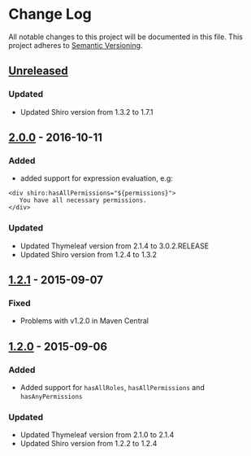 # Change Log
All notable changes to this project will be documented in this file.
This project adheres to [Semantic Versioning](http://semver.org/).

## [Unreleased][unreleased]

### Updated
- Updated Shiro version from 1.3.2 to 1.7.1

## [2.0.0] - 2016-10-11
### Added
- added support for expression evaluation, e.g:
```
<div shiro:hasAllPermissions="${permissions}">
   You have all necessary permissions.
</div>
```

### Updated
- Updated Thymeleaf version from 2.1.4 to 3.0.2.RELEASE
- Updated Shiro version from 1.2.4 to 1.3.2


## [1.2.1] - 2015-09-07
### Fixed
- Problems with v1.2.0 in Maven Central


## [1.2.0] - 2015-09-06
### Added
- Added support for `hasAllRoles`, `hasAllPermissions` and `hasAnyPermissions`
### Updated
- Updated Thymeleaf version from 2.1.0 to 2.1.4
- Updated Shiro version from 1.2.2 to 1.2.4


[unreleased]: https://github.com/theborakompanioni/thymeleaf-extras-shiro/compare/2.0.0...HEAD
[2.0.0]: https://github.com/theborakompanioni/thymeleaf-extras-shiro/compare/1.2.1...2.0.0
[1.2.1]: https://github.com/theborakompanioni/thymeleaf-extras-shiro/compare/1.2.0...1.2.1
[1.2.0]: https://github.com/theborakompanioni/thymeleaf-extras-shiro/compare/74596f4...1.2.0
